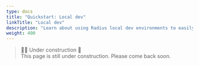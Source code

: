```yaml
---
type: docs
title: "Quickstart: Local dev"
linkTitle: "Local dev"
description: "Learn about using Radius local dev environments to easily create and test applications" 
weight: 400
---
```


> 👷‍♂️ Under construction 🚧 <br>
This page is still under construction. Please come back soon.